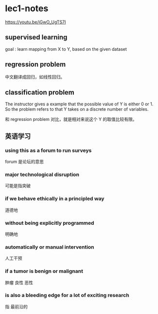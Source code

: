# lec1-notes

https://youtu.be/jGwO_UgTS7I

## supervised learning

goal : learn mapping from X to Y, based on the given dataset

## regression problem

中文翻译成回归，如线性回归。

## classification problem

The instructor gives a example that the possible value of Y is either 0 or 1. So the problem refers to that Y takes on a discrete number of variables.

和 regression problem 对比，就是相对来说这个 Y 的取值比较有限。




## 英语学习

### using this as a forum to run surveys

forum 是论坛的意思

### major technological disruption

可能是指突破

### if we behave ethically in a principled way

道德地

### without being explicitly programmed

明确地

### automatically or manual intervention

人工干预

### if a tumor is benign or malignant

肿瘤 良性 恶性

### is also a bleeding edge for a lot of exciting research

指 最前沿的

